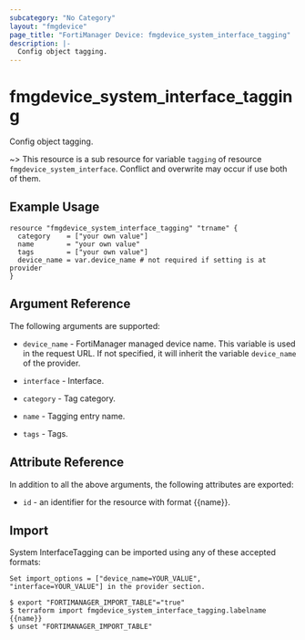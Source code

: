 ```yaml
---
subcategory: "No Category"
layout: "fmgdevice"
page_title: "FortiManager Device: fmgdevice_system_interface_tagging"
description: |-
  Config object tagging.
---
```


# fmgdevice_system_interface_tagging
Config object tagging.

~> This resource is a sub resource for variable `tagging` of resource `fmgdevice_system_interface`. Conflict and overwrite may occur if use both of them.



## Example Usage

```hcl
resource "fmgdevice_system_interface_tagging" "trname" {
  category    = ["your own value"]
  name        = "your own value"
  tags        = ["your own value"]
  device_name = var.device_name # not required if setting is at provider
}
```

## Argument Reference


The following arguments are supported:

* `device_name` - FortiManager managed device name. This variable is used in the request URL. If not specified, it will inherit the variable `device_name` of the provider.
* `interface` - Interface.

* `category` - Tag category.
* `name` - Tagging entry name.
* `tags` - Tags.


## Attribute Reference

In addition to all the above arguments, the following attributes are exported:
* `id` - an identifier for the resource with format {{name}}.

## Import

System InterfaceTagging can be imported using any of these accepted formats:
```
Set import_options = ["device_name=YOUR_VALUE", "interface=YOUR_VALUE"] in the provider section.

$ export "FORTIMANAGER_IMPORT_TABLE"="true"
$ terraform import fmgdevice_system_interface_tagging.labelname {{name}}
$ unset "FORTIMANAGER_IMPORT_TABLE"
```

